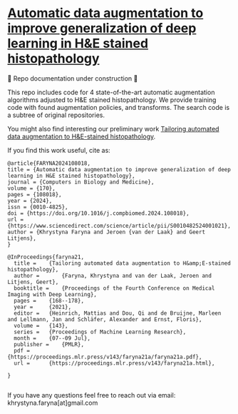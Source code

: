 # [Automatic data augmentation to improve generalization of deep learning in H&E stained histopathology](https://www.sciencedirect.com/science/article/pii/S0010482524001021)


🚧 Repo documentation under construction 🚧


This repo includes code for 4 state-of-the-art automatic augmentation algorithms adjusted to H&E stained histopathology. We provide training code with found augmentation policies, and transforms. The search code is a subtree of original repositories. 

You might also find interesting our preliminary work [Tailoring automated data augmentation to H&E-stained histopathology](https://github.com/DIAGNijmegen/pathology-he-auto-augment).


If you find this work useful, cite as:

```
@article{FARYNA2024108018,
title = {Automatic data augmentation to improve generalization of deep learning in H&E stained histopathology},
journal = {Computers in Biology and Medicine},
volume = {170},
pages = {108018},
year = {2024},
issn = {0010-4825},
doi = {https://doi.org/10.1016/j.compbiomed.2024.108018},
url = {https://www.sciencedirect.com/science/article/pii/S0010482524001021},
author = {Khrystyna Faryna and Jeroen {van der Laak} and Geert Litjens},
}

@InProceedings{faryna21,
  title = 	 {Tailoring automated data augmentation to H&amp;E-stained histopathology},
  author =       {Faryna, Khrystyna and van der Laak, Jeroen and Litjens, Geert},
  booktitle = 	 {Proceedings of the Fourth Conference on Medical Imaging with Deep Learning},
  pages = 	 {168--178},
  year = 	 {2021},
  editor = 	 {Heinrich, Mattias and Dou, Qi and de Bruijne, Marleen and Lellmann, Jan and Schläfer, Alexander and Ernst, Floris},
  volume = 	 {143},
  series = 	 {Proceedings of Machine Learning Research},
  month = 	 {07--09 Jul},
  publisher =    {PMLR},
  pdf = 	 {https://proceedings.mlr.press/v143/faryna21a/faryna21a.pdf},
  url = 	 {https://proceedings.mlr.press/v143/faryna21a.html},

}


```
If you have any questions feel free to reach out via email: khrystyna.faryna[at]gmail.com
